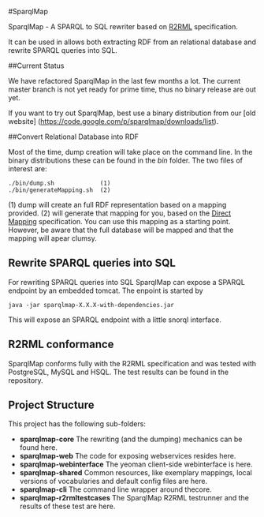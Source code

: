 #SparqlMap


SparqlMap - A SPARQL to SQL rewriter based on [R2RML](http://www.w3.org/TR/r2rml/) specification.

It can be used in allows both extracting RDF from an relational database and rewrite SPARQL queries into SQL.

##Current Status

We have refactored SparqlMap in the last few months a lot.
The current master branch is not yet ready for prime time, thus no binary release are out yet.

If you want to try out SparqlMap, best use a binary distribution from our [old website] (https://code.google.com/p/sparqlmap/downloads/list).



##Convert Relational Database into RDF

Most of the time, dump creation will take place on the command line.
In the binary distributions these can be found in the _bin_ folder.
The two files of interest are:

```shell
./bin/dump.sh             (1)
./bin/generateMapping.sh  (2)
```

(1) dump will create an full RDF representation based on a mapping provided.
(2) will generate that mapping for you, based on the [Direct Mapping](http://www.w3.org/TR/rdb-direct-mapping/) specification. You can use this mapping as a starting point. However, be aware that the full database will be mapped and that the mapping will apear clumsy.

## Rewrite SPARQL queries into SQL

For rewriting SPARQL queries into SQL SparqlMap can expose a SPARQL endpoint by an embedded tomcat.
The enpoint is started by 
```shell
java -jar sparqlmap-X.X.X-with-dependencies.jar
```
This will expose an SPARQL endpoint with a little snorql interface.

## R2RML conformance

SparqlMap conforms fully with the R2RML specification and was tested with PostgreSQL, MySQL and HSQL.
The test results can be found in the repository.

## Project Structure

This project has the following sub-folders:

- **sparqlmap-core** The rewriting (and the dumping) mechanics can be found here.
- **sparqlmap-web** The code for exposing webservices resides here.
- **sparqlmap-webinterface** The yeoman client-side webinterface is here.
- **sparqlmap-shared** Common resources, like exemplary mappings, local versions of vocabularies and default config files are here.
- **sparqlmap-cli** The command line wrapper around thecore.
- **sparqlmap-r2rmltestcases** The SparqlMap R2RML testrunner and the results of these test are here.
